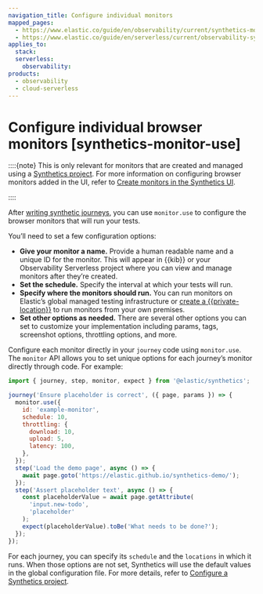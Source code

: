 ```yaml
---
navigation_title: Configure individual monitors
mapped_pages:
  - https://www.elastic.co/guide/en/observability/current/synthetics-monitor-use.html
  - https://www.elastic.co/guide/en/serverless/current/observability-synthetics-monitor-use.html
applies_to:
  stack:
  serverless:
    observability:
products:
  - observability
  - cloud-serverless
---
```


# Configure individual browser monitors [synthetics-monitor-use]

::::{note}
This is only relevant for monitors that are created and managed using a [Synthetics project](/solutions/observability/synthetics/get-started.md#observability-synthetics-get-started-synthetics-project). For more information on configuring browser monitors added in the UI, refer to [Create monitors in the Synthetics UI](/solutions/observability/synthetics/create-monitors-ui.md).

::::

After [writing synthetic journeys](/solutions/observability/synthetics/write-synthetic-test.md), you can use `monitor.use` to configure the browser monitors that will run your tests.

You’ll need to set a few configuration options:

* **Give your monitor a name.** Provide a human readable name and a unique ID for the monitor. This will appear in {{kib}} or your Observability Serverless project where you can view and manage monitors after they’re created.
* **Set the schedule.** Specify the interval at which your tests will run.
* **Specify where the monitors should run.** You can run monitors on Elastic’s global managed testing infrastructure or [create a {{private-location}}](/solutions/observability/synthetics/monitor-resources-on-private-networks.md) to run monitors from your own premises.
* **Set other options as needed.** There are several other options you can set to customize your implementation including params, tags, screenshot options, throttling options, and more.

Configure each monitor directly in your `journey` code using `monitor.use`. The `monitor` API allows you to set unique options for each journey’s monitor directly through code. For example:

```js
import { journey, step, monitor, expect } from '@elastic/synthetics';

journey('Ensure placeholder is correct', ({ page, params }) => {
  monitor.use({
    id: 'example-monitor',
    schedule: 10,
    throttling: {
      download: 10,
      upload: 5,
      latency: 100,
    },
  });
  step('Load the demo page', async () => {
    await page.goto('https://elastic.github.io/synthetics-demo/');
  });
  step('Assert placeholder text', async () => {
    const placeholderValue = await page.getAttribute(
      'input.new-todo',
      'placeholder'
    );
    expect(placeholderValue).toBe('What needs to be done?');
  });
});
```

For each journey, you can specify its `schedule` and the `locations` in which it runs. When those options are not set, Synthetics will use the default values in the global configuration file. For more details, refer to [Configure a Synthetics project](/solutions/observability/synthetics/configure-projects.md).
